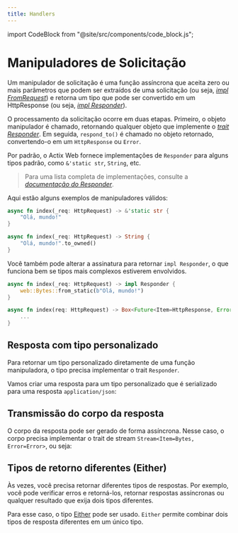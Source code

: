 ```yaml
---
title: Handlers
---
```

import CodeBlock from "@site/src/components/code_block.js";

# Manipuladores de Solicitação

Um manipulador de solicitação é uma função assíncrona que aceita zero ou mais parâmetros que podem ser extraídos de uma solicitação (ou seja, [_impl FromRequest_][implfromrequest]) e retorna um tipo que pode ser convertido em um HttpResponse (ou seja, [_impl Responder_][respondertrait]).

O processamento da solicitação ocorre em duas etapas. Primeiro, o objeto manipulador é chamado, retornando qualquer objeto que implemente o [_trait Responder_][respondertrait]. Em seguida, `respond_to()` é chamado no objeto retornado, convertendo-o em um `HttpResponse` ou `Error`.

Por padrão, o Actix Web fornece implementações de `Responder` para alguns tipos padrão, como `&'static str`, `String`, etc.

> Para uma lista completa de implementações, consulte a [_documentação do Responder_][responderimpls].

Aqui estão alguns exemplos de manipuladores válidos:

```rust
async fn index(_req: HttpRequest) -> &'static str {
    "Olá, mundo!"
}
```

```rust
async fn index(_req: HttpRequest) -> String {
    "Olá, mundo!".to_owned()
}
```

Você também pode alterar a assinatura para retornar `impl Responder`, o que funciona bem se tipos mais complexos estiverem envolvidos.

```rust
async fn index(_req: HttpRequest) -> impl Responder {
    web::Bytes::from_static(b"Olá, mundo!")
}
```

```rust
async fn index(req: HttpRequest) -> Box<Future<Item=HttpResponse, Error=Error>> {
    ...
}
```

## Resposta com tipo personalizado

Para retornar um tipo personalizado diretamente de uma função manipuladora, o tipo precisa implementar o trait `Responder`.

Vamos criar uma resposta para um tipo personalizado que é serializado para uma resposta `application/json`:

<CodeBlock example="responder-trait" file="main.rs" section="responder-trait" />

## Transmissão do corpo da resposta

O corpo da resposta pode ser gerado de forma assíncrona. Nesse caso, o corpo precisa implementar o trait de stream `Stream<Item=Bytes, Error=Error>`, ou seja:

<CodeBlock example="async-handlers" file="stream.rs" section="stream" />

## Tipos de retorno diferentes (Either)

Às vezes, você precisa retornar diferentes tipos de respostas. Por exemplo, você pode verificar erros e retorná-los, retornar respostas assíncronas ou qualquer resultado que exija dois tipos diferentes.

Para esse caso, o tipo [Either][either] pode ser usado. `Either` permite combinar dois tipos de resposta diferentes em um único tipo.

<CodeBlock example="either" file="main.rs" section="either" />

[implfromrequest]: https://docs.rs/actix-web/4/actix_web/trait.FromRequest.html
[respondertrait]: https://docs.rs/actix-web/4/actix_web/trait.Responder.html
[responderimpls]: https://docs.rs/actix-web/4/actix_web/trait.Responder.html#foreign-impls
[either]: https://docs.rs/actix-web/4/actix_web/enum.Either.html